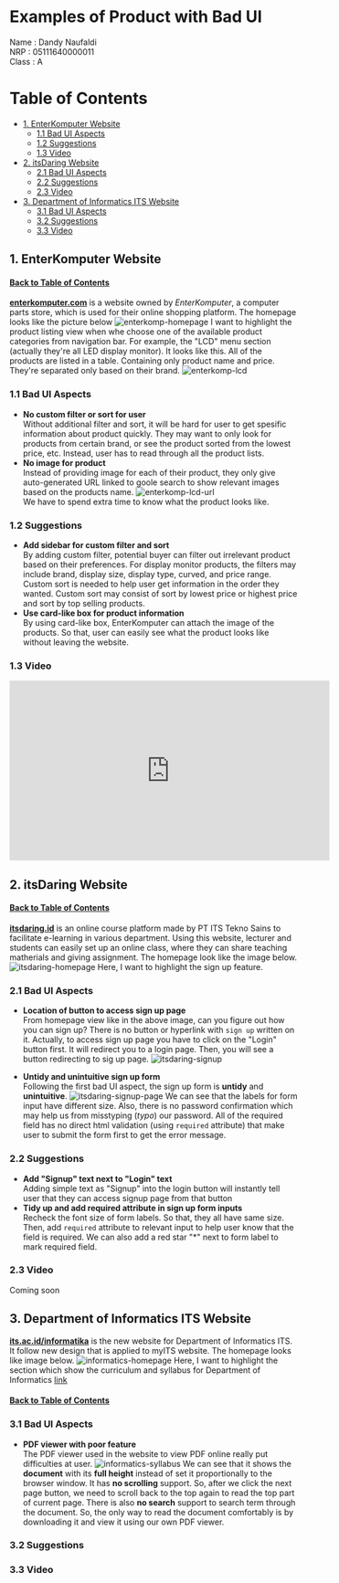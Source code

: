 # Examples of Product with Bad UI <!-- omit in toc -->

Name  : Dandy Naufaldi \
NRP   : 05111640000011 \
Class : A

# Table of Contents <!-- omit in toc -->
- [1. EnterKomputer Website](#1-enterkomputer-website)
  - [1.1 Bad UI Aspects](#11-bad-ui-aspects)
  - [1.2 Suggestions](#12-suggestions)
  - [1.3 Video](#13-video)
- [2. itsDaring Website](#2-itsdaring-website)
  - [2.1 Bad UI Aspects](#21-bad-ui-aspects)
  - [2.2 Suggestions](#22-suggestions)
  - [2.3 Video](#23-video)
- [3. Department of Informatics ITS Website](#3-department-of-informatics-its-website)
  - [3.1 Bad UI Aspects](#31-bad-ui-aspects)
  - [3.2 Suggestions](#32-suggestions)
  - [3.3 Video](#33-video)
## 1. EnterKomputer Website
#### [Back to Table of Contents](#table-of-contents-) <!-- omit in toc -->
[**enterkomputer.com**](enterkomputer.com) is a website owned by *EnterKomputer*, a computer parts store, which is used for their online shopping platform. The homepage looks like the picture below
![enterkomp-homepage](img/enterkomp_homepage.png)
I want to highlight the product listing view when whe choose one of the available product categories from navigation bar. For example, the "LCD" menu section (actually they're all LED display monitor). It looks like this. All of the products are listed in a table. Containing only product name and price. They're separated only based on their brand.
![enterkomp-lcd](img/enterkomp_lcd.gif)
### 1.1 Bad UI Aspects
  - **No custom filter or sort for user** \
    Without additional filter and sort, it will be hard for user to get spesific information about product quickly. They may want to only look for products from certain brand, or see the product sorted from the lowest price, etc. Instead, user has to read through all the product lists.
  - **No image for product** \
    Instead of providing image for each of their product, they only give auto-generated URL linked to goole search to show relevant images based on the products name. 
    ![enterkomp-lcd-url](img/enterkomp_lcd_url.png) \
    We have to spend extra time to know what the product looks like.
### 1.2 Suggestions
  - **Add sidebar for custom filter and sort** \
    By adding custom filter, potential buyer can filter out irrelevant product based on their preferences. For display monitor products, the filters may include brand, display size, display type, curved, and price range. Custom sort is needed to help user get information in the order they wanted. Custom sort may consist of sort by lowest price or highest price and sort by top selling products.
  - **Use card-like box for product information** \
    By using card-like box, EnterKomputer can attach the image of the products. So that, user can easily see what the product looks like without leaving the website.
### 1.3 Video
<iframe width="560" height="315" src="https://www.youtube.com/embed/T9_JRxuchdQ" frameborder="0" allow="accelerometer; autoplay; encrypted-media; gyroscope; picture-in-picture" allowfullscreen></iframe>

## 2. itsDaring Website
#### [Back to Table of Contents](#table-of-contents-) <!-- omit in toc -->
[**itsdaring.id**](itsdaring.id) is an online course platform made by PT ITS Tekno Sains to facilitate e-learning in various department. Using this website, lecturer and students can easily set up an online class, where they can share teaching matherials and giving assignment. The homepage look like the image below.
![itsdaring-homepage](img/itsdaring_homepage.png)
Here, I want to highlight the sign up feature.
### 2.1 Bad UI Aspects
- **Location of button to access sign up page** \
  From  homepage view like in the above image, can you figure out how you can sign up? There is no button or hyperlink with `sign up` written on it. Actually, to access sign up page you have to click on the "Login" button first. It will redirect you to a login page. Then, you will see a button redirecting to sig up page.
  ![itsdaring-signup](img/itsdaring_signup.gif)

- **Untidy and unintuitive sign up form** \
  Following the first bad UI aspect, the sign up form is **untidy** and **unintuitive**.
  ![itsdaring-signup-page](img/itsdaring_signup_page.png)
  We can see that the labels for form input have different size. Also, there is no password confirmation which may help us from misstyping (*typo*) our password. All of the required field has no direct html validation (using `required` attribute) that make user to submit the form first to get the error message.
  
### 2.2 Suggestions
- **Add "Signup" text next to "Login" text** \
  Adding simple text as "Signup" into the login button will instantly tell user that they can access signup page from that button
- **Tidy up and add required attribute in sign up form inputs** \
  Recheck the font size of form labels. So that, they all have same size. Then, add `required` attribute to relevant input to help user know that the field is required. We can also add a red star "*" next to form label to mark required field.
### 2.3 Video
Coming soon
## 3. Department of Informatics ITS Website
[**its.ac.id/informatika**](https://www.its.ac.id/informatika) is the new website for Department of Informatics ITS. It follow new design that is applied to myITS website. The homepage looks like image below.
![informatics-homepage](img/informatics_homepage.png)
Here, I want to highlight the section which show the curriculum and syllabus for Department of Informatics [link](https://www.its.ac.id/informatika/akademik/kurikulum-silabus-s1)
#### [Back to Table of Contents](#table-of-contents-) <!-- omit in toc -->
### 3.1 Bad UI Aspects
- **PDF viewer with poor feature** \
  The PDF viewer used in the website to view PDF online really put difficulties at user.
  ![informatics-syllabus](img/informatics_syllabus.gif)
  We can see that it shows the **document** with its **full height** instead of set it proportionally to the browser window. It has **no scrolling** support. So, after we click the next page button, we need to scroll back to the top again to read the top part of current page. There is also **no search** support to search term through the document. So, the only way to read the document comfortably is by downloading it and view it using our own PDF viewer.
### 3.2 Suggestions

### 3.3 Video
